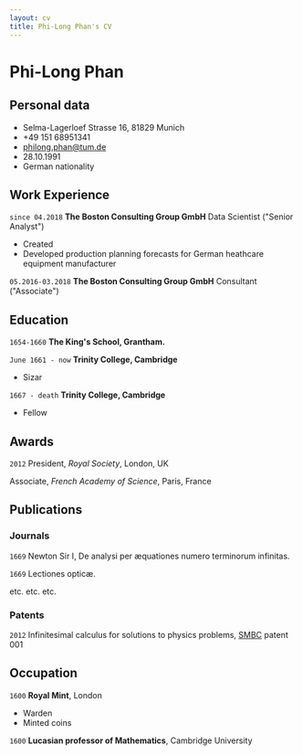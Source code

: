```yaml
---
layout: cv
title: Phi-Long Phan's CV
---
```

# Phi-Long Phan

## Personal data
- Selma-Lagerloef Strasse 16, 81829 Munich
- +49 151 68951341 
- philong.phan@tum.de 
- 28.10.1991 
- German nationality

## Work Experience
`since 04.2018`
__The Boston Consulting Group GmbH__ Data Scientist ("Senior Analyst")
- Created 
- Developed production planning forecasts for German heathcare equipment manufacturer

`05.2016-03.2018`
__The Boston Consulting Group GmbH__ Consultant ("Associate")

## Education

`1654-1660`
__The King's School, Grantham.__

`June 1661 - now`
__Trinity College, Cambridge__

- Sizar

`1667 - death`
__Trinity College, Cambridge__

- Fellow



## Awards

`2012`
President, *Royal Society*, London, UK

Associate, *French Academy of Science*, Paris, France



## Publications

<!-- A list is also available [online](http://scholar.google.co.uk/citations?user=LTOTl0YAAAAJ) -->

### Journals

`1669`
Newton Sir I, De analysi per æquationes numero terminorum infinitas. 

`1669`
Lectiones opticæ.

etc. etc. etc.

### Patents

`2012`
Infinitesimal calculus for solutions to physics problems, [SMBC](http://www.techdirt.com/articles/20121011/09312820678/if-patents-had-been-around-time-newton.shtml) patent 001


## Occupation

`1600`
__Royal Mint__, London

- Warden
- Minted coins

`1600`
__Lucasian professor of Mathematics__, Cambridge University



<!-- ### Footer

Last updated: May 2013 -->


